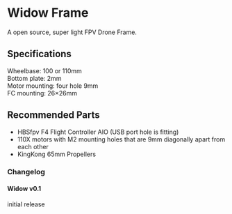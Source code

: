 # Widow Frame

A open source, super light FPV Drone Frame.<br>


## Specifications

Wheelbase: 100 or 110mm<br>
Bottom plate: 2mm<br>
Motor mounting: four hole 9mm<br>
FC mounting: 26×26mm<br>


## Recommended Parts 
* HBSfpv F4 Flight Controller AIO (USB port hole is fitting)
* 110X motors with M2 mounting holes that are 9mm diagonally apart from each other
* KingKong 65mm Propellers


### Changelog

#### Widow v0.1
initial release
